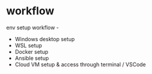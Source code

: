 # workflow
env setup workflow -

- Windows desktop setup
- WSL setup
- Docker setup
- Ansible setup
- Cloud VM setup & access through terminal / VSCode
